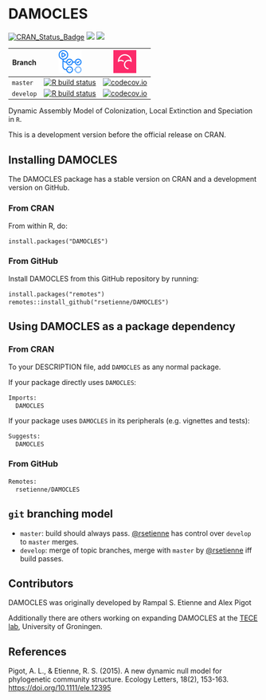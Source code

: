 # DAMOCLES

[![CRAN_Status_Badge](http://www.r-pkg.org/badges/version/DAMOCLES)](https://cran.r-project.org/package=DAMOCLES)
[![](http://cranlogs.r-pkg.org/badges/grand-total/DAMOCLES)]( https://CRAN.R-project.org/package=DAMOCLES)
[![](http://cranlogs.r-pkg.org/badges/DAMOCLES)](https://CRAN.R-project.org/package=DAMOCLES)

Branch|![GHA logo](pics/github_actions_logo.png)|[![Codecov logo](pics/Codecov.png)](https://www.codecov.io)
---|---|---
`master`|[![R build status](https://github.com/rsetienne/DAMOCLES/workflows/R-CMD-check/badge.svg?branch=master)](https://github.com/rsetienne/DAMOCLES/actions)|[![codecov.io](https://codecov.io/github/rsetienne/DAMOCLES/coverage.svg?branch=master)](https://codecov.io/github/rsetienne/DAISIE/branch/master)
`develop`|[![R build status](https://github.com/rsetienne/DAMOCLES/workflows/R-CMD-check/badge.svg?branch=develop)](https://github.com/rsetienne/DAMOCLES/actions)|[![codecov.io](https://codecov.io/github/rsetienne/DAMOCLES/coverage.svg?branch=develop)](https://codecov.io/github/rsetienne/DAMOCLES/branch/develop)

Dynamic Assembly Model of Colonization, Local Extinction and Speciation in `R`.

This is a development version before the official release on CRAN.

## Installing DAMOCLES

The DAMOCLES package has a stable version on CRAN and
a development version on GitHub.

### From CRAN

From within R, do:

```
install.packages("DAMOCLES")
```

### From GitHub

Install DAMOCLES from this GitHub repository by running:

```
install.packages("remotes")
remotes::install_github("rsetienne/DAMOCLES")
```

## Using DAMOCLES as a package dependency

### From CRAN

To your DESCRIPTION file, add `DAMOCLES` as any normal package.

If your package directly uses `DAMOCLES`:

```
Imports:
  DAMOCLES
```

If your package uses `DAMOCLES` in its peripherals (e.g. vignettes and tests):

```
Suggests:
  DAMOCLES
```

### From GitHub

```
Remotes:
  rsetienne/DAMOCLES
```

## `git` branching model

 * `master`: build should always pass. [@rsetienne](https://github.com/rsetienne) has control over `develop` to `master` merges.
 * `develop`: merge of topic branches, merge with `master` by [@rsetienne](https://github.com/rsetienne) iff build passes.
## Contributors

DAMOCLES was originally developed by Rampal S. Etienne and Alex Pigot

Additionally there are others working on expanding DAMOCLES at the [TECE lab](https://github.com/tece-lab), University of Groningen.

## References

Pigot, A. L., & Etienne, R. S. (2015). A new dynamic null model for phylogenetic community structure. Ecology Letters, 18(2), 153-163. https://doi.org/10.1111/ele.12395
